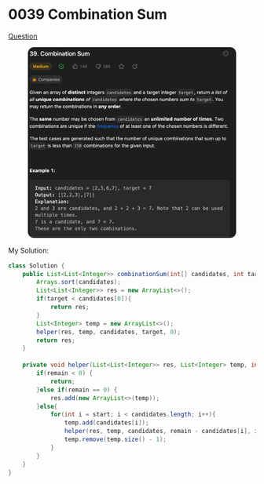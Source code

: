# 0039 Combination Sum

[Question](https://leetcode.com/problems/combination-sum/description/?envType=study-plan\&id=algorithm-ii)

<figure><img src="../.gitbook/assets/image.png" alt=""><figcaption></figcaption></figure>



My Solution:

```java
class Solution {
    public List<List<Integer>> combinationSum(int[] candidates, int target) {
        Arrays.sort(candidates);
        List<List<Integer>> res = new ArrayList<>();
        if(target < candidates[0]){
            return res;
        }
        List<Integer> temp = new ArrayList<>();
        helper(res, temp, candidates, target, 0);
        return res;
    }

    private void helper(List<List<Integer>> res, List<Integer> temp, int [] candidates, int remain, int start){
        if(remain < 0) {
            return;
        }else if(remain == 0) {
            res.add(new ArrayList<>(temp));
        }else{ 
            for(int i = start; i < candidates.length; i++){
                temp.add(candidates[i]);
                helper(res, temp, candidates, remain - candidates[i], i);  
                temp.remove(temp.size() - 1);
            }
        }
    }
}
```
